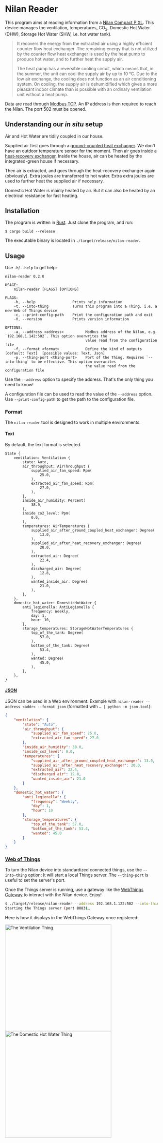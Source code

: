 # Nilan Reader

This program aims at reading information from a [Nilan Compact P
XL](https://en.nilan.dk/en-gb/frontpage/solutions/domestic-solutions/compact-solutions/compact-p-xl-cts700). This
device manages the ventilation, temperatures, CO<sub>2</sub>, Domestic
Hot Water (DHW), Storage Hot Water (SHW, i.e. hot water tank).

> It recovers the energy from the extracted air using a highly
> efficient counter flow heat exchanger. The remaining energy that is
> not utilized by the counter flow heat exchanger is used by the heat
> pump to produce hot water, and to further heat the supply air.
> 
> The heat pump has a reversible cooling circuit, which means that, in
> the summer, the unit can cool the supply air by up to 10 °C. Due to
> the low air exchange, the cooling does not function as an air
> conditioning system. On cooling, the supply air is dehumidified
> which gives a more pleasant indoor climate than is possible with an
> ordinary ventilation unit without a heat pump.

Data are read through [Modbus
TCP](https://en.wikipedia.org/wiki/Modbus). An IP address is then
required to reach the Nilan. The port 502 must be opened.

## Understanding our _in situ_ setup

Air and Hot Water are tidily coupled in our house.

Supplied air first goes through a [ground-coupled heat
exchanger](https://en.wikipedia.org/wiki/Ground-coupled_heat_exchanger). We
don't have an outdoor temperature sensor for the moment. Then air goes
inside a [heat-recovery
exchanger](https://en.wikipedia.org/wiki/Heat_recovery_ventilation). Inside
the house, air can be heated by the integrated-green house if
necessary.

Then air is extracted, and goes through the heat-recovery exchanger
again (obviously). Extra joules are transferred to hot water. Extra
extra joules are used to further heat the supplied air if necessary.

Domestic Hot Water is mainly heated by air. But it can also be heated
by an electrical resistance for fast heating.

## Installation

The program is written in [Rust](https://www.rust-lang.org/). Just
clone the program, and run:

```shell
$ cargo build --release
```

The executable binary is located in `./target/release/nilan-reader`.

## Usage

Use `-h`/`--help` to get help:

```
nilan-reader 0.2.0

USAGE:
    nilan-reader [FLAGS] [OPTIONS]

FLAGS:
    -h, --help                 Prints help information
    -t, --into-thing           Turns this program into a Thing, i.e. a new Web of Things device
    -c, --print-config-path    Print the configuration path and exit
    -V, --version              Prints version information

OPTIONS:
    -a, --address <address>          Modbus address of the Nilan, e.g. `192.168.1.142:502`. This option overwrites the
                                     value read from the configuration file
    -f, --format <format>            Define the kind of outputs [default: Text]  [possible values: Text, Json]
    -p, --thing-port <thing-port>    Port of the Thing. Requires `--into-thing` to be effective. This option overwrites
                                     the value read from the configuration file
```

Use the `--address` option to specify the address. That's the only
thing you need to know!

A configuration file can be used to read the value of the `--address`
option. Use `--print-config-path` to get the path to the configuration
file.

### Format

The `nilan-reader` tool is designed to work in multiple environments.

#### Text

By default, the text format is selected.

```text
State {
    ventilation: Ventilation {
        state: Auto,
        air_throughput: AirThroughput {
            supplied_air_fan_speed: Rpm(
                25.0,
            ),
            extracted_air_fan_speed: Rpm(
                27.0,
            ),
        },
        inside_air_humidity: Percent(
            38.0,
        ),
        inside_co2_level: Ppm(
            0.0,
        ),
        temperatures: AirTemperatures {
            supplied_air_after_ground_coupled_heat_exchanger: Degree(
                13.0,
            ),
            supplied_air_after_heat_recovery_exchanger: Degree(
                20.0,
            ),
            extracted_air: Degree(
                22.4,
            ),
            discharged_air: Degree(
                12.8,
            ),
            wanted_inside_air: Degree(
                21.0,
            ),
        },
    },
    domestic_hot_water: DomesticHotWater {
        anti_legionella: AntiLegionella {
            frequency: Weekly,
            day: 1,
            hour: 10,
        },
        storage_temperatures: StorageHotWaterTemperatures {
            top_of_the_tank: Degree(
                57.0,
            ),
            bottom_of_the_tank: Degree(
                53.4,
            ),
            wanted: Degree(
                45.0,
            ),
        },
    },
}
```

#### [JSON](https://www.json.org/json-en.html)

JSON can be used in a Web environment. Example with `nilan-reader
--address <addr< --format json` (formatted with `… | python -m
json.tool`):

```json
{
    "ventilation": {
        "state": "Auto",
        "air_throughput": {
            "supplied_air_fan_speed": 25.0,
            "extracted_air_fan_speed": 27.0
        },
        "inside_air_humidity": 38.0,
        "inside_co2_level": 0.0,
        "temperatures": {
            "supplied_air_after_ground_coupled_heat_exchanger": 13.0,
            "supplied_air_after_heat_recovery_exchanger": 20.0,
            "extracted_air": 22.4,
            "discharged_air": 12.8,
            "wanted_inside_air": 21.0
        }
    },
    "domestic_hot_water": {
        "anti_legionella": {
            "frequency": "Weekly",
            "day": 1,
            "hour": 10
        },
        "storage_temperatures": {
            "top_of_the_tank": 57.0,
            "bottom_of_the_tank": 53.4,
            "wanted": 45.0
        }
    }
}
```

### [Web of Things](https://www.w3.org/WoT/)

To turn the Nilan device into standardized connected things, use the
`--into-thing` option: It will start a local Things server. The
`--thing-port` is useful to set the server's port.

Once the Things server is running, use a gateway like the [WebThings
Gateway](https://iot.mozilla.org/gateway/) to interact with the Nilan
device. Enjoy!

```sh
$ ./target/release/nilan-reader --address 192.168.1.122:502 --into-thing --thing-port 8083
Starting the Things server (port 8083)…
```

Here is how it displays in the WebThings Gateway once registered:

<img src="./doc/webthings_gateway/ventilation.png" alt="The Ventilation Thing" width="350px" />
<img src="./doc/webthings_gateway/domestic_hot_water.png" alt="The Domestic Hot Water Thing" width="350px" />

